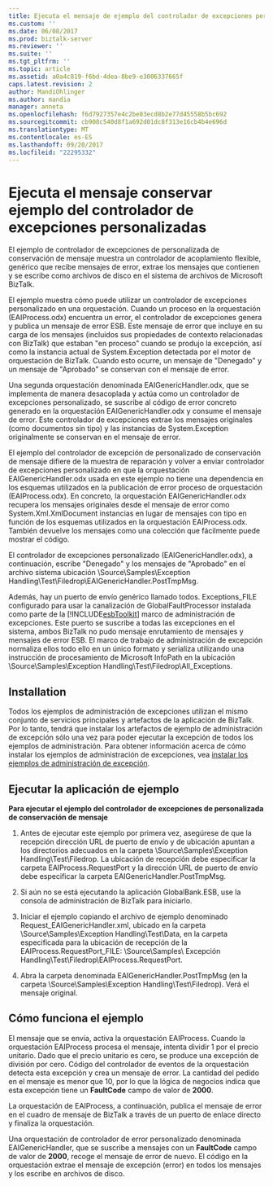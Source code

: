 ```yaml
---
title: Ejecuta el mensaje de ejemplo del controlador de excepciones personalizadas de conservar | Documentos de Microsoft
ms.custom: ''
ms.date: 06/08/2017
ms.prod: biztalk-server
ms.reviewer: ''
ms.suite: ''
ms.tgt_pltfrm: ''
ms.topic: article
ms.assetid: a0a4c819-f6bd-4dea-8be9-e3006337665f
caps.latest.revision: 2
author: MandiOhlinger
ms.author: mandia
manager: anneta
ms.openlocfilehash: f6d7927357e4c2be03ecd8b2e77d45558b5bc692
ms.sourcegitcommit: cb908c540d8f1a692d01dc8f313e16cb4b4e696d
ms.translationtype: MT
ms.contentlocale: es-ES
ms.lasthandoff: 09/20/2017
ms.locfileid: "22295332"
---
```

# <a name="running-the-message-persisting-custom-exception-handler-sample"></a>Ejecuta el mensaje conservar ejemplo del controlador de excepciones personalizadas
El ejemplo de controlador de excepciones de personalizada de conservación de mensaje muestra un controlador de acoplamiento flexible, genérico que recibe mensajes de error, extrae los mensajes que contienen y se escribe como archivos de disco en el sistema de archivos de Microsoft BizTalk.  
  
 El ejemplo muestra cómo puede utilizar un controlador de excepciones personalizado en una orquestación. Cuando un proceso en la orquestación (EAIProcess.odx) encuentra un error, el controlador de excepciones genera y publica un mensaje de error ESB. Este mensaje de error que incluye en su carga de los mensajes (incluidos sus propiedades de contexto relacionadas con BizTalk) que estaban "en proceso" cuando se produjo la excepción, así como la instancia actual de System.Exception detectada por el motor de orquestación de BizTalk. Cuando esto ocurre, un mensaje de "Denegado" y un mensaje de "Aprobado" se conservan con el mensaje de error.  
  
 Una segunda orquestación denominada EAIGenericHandler.odx, que se implementa de manera desacoplada y actúa como un controlador de excepciones personalizado, se suscribe al código de error concreto generado en la orquestación EAIGenericHandler.odx y consume el mensaje de error. Este controlador de excepciones extrae los mensajes originales (como documentos sin tipo) y las instancias de System.Exception originalmente se conservan en el mensaje de error.  
  
 El ejemplo del controlador de excepción de personalizado de conservación de mensaje difiere de la muestra de reparación y volver a enviar controlador de excepciones personalizado en que la orquestación EAIGenericHandler.odx usada en este ejemplo no tiene una dependencia en los esquemas utilizados en la publicación de error proceso de orquestación (EAIProcess.odx). En concreto, la orquestación EAIGenericHandler.odx recupera los mensajes originales desde el mensaje de error como System.Xml.XmlDocument instancias en lugar de mensajes con tipo en función de los esquemas utilizados en la orquestación EAIProcess.odx. También devuelve los mensajes como una colección que fácilmente puede mostrar el código.  
  
 El controlador de excepciones personalizado (EAIGenericHandler.odx), a continuación, escribe "Denegado" y los mensajes de "Aprobado" en el archivo sistema ubicación \Source\Samples\Exception Handling\Test\Filedrop\EAIGenericHandler.PostTmpMsg.  
  
 Además, hay un puerto de envío genérico llamado todos. Exceptions_FILE configurado para usar la canalización de GlobalFaultProcessor instalada como parte de la [!INCLUDE[esbToolkit](../includes/esbtoolkit-md.md)] marco de administración de excepciones. Este puerto se suscribe a todas las excepciones en el sistema, ambos BizTalk no pudo mensaje enrutamiento de mensajes y mensajes de error ESB. El marco de trabajo de administración de excepción normaliza ellos todo ello en un único formato y serializa utilizando una instrucción de procesamiento de Microsoft InfoPath en la ubicación \Source\Samples\Exception Handling\Test\Filedrop\All_Exceptions.  
  
## <a name="installation"></a>Installation  
 Todos los ejemplos de administración de excepciones utilizan el mismo conjunto de servicios principales y artefactos de la aplicación de BizTalk. Por lo tanto, tendrá que instalar los artefactos de ejemplo de administración de excepción sólo una vez para poder ejecutar la excepción de todos los ejemplos de administración. Para obtener información acerca de cómo instalar los ejemplos de administración de excepciones, vea [instalar los ejemplos de administración de excepción](../esb-toolkit/installing-the-exception-management-samples.md).  
  
## <a name="running-the-sample-application"></a>Ejecutar la aplicación de ejemplo  
 **Para ejecutar el ejemplo del controlador de excepciones de personalizada de conservación de mensaje**  
  
1.  Antes de ejecutar este ejemplo por primera vez, asegúrese de que la recepción dirección URL de puerto de envío y de ubicación apuntan a los directorios adecuados en la carpeta \Source\Samples\Exception Handling\Test\Filedrop. La ubicación de recepción debe especificar la carpeta EAIProcess.RequestPort y la dirección URL de puerto de envío debe especificar la carpeta EAIGenericHandler.PostTmpMsg.  
  
2.  Si aún no se está ejecutando la aplicación GlobalBank.ESB, use la consola de administración de BizTalk para iniciarlo.  
  
3.  Iniciar el ejemplo copiando el archivo de ejemplo denominado Request_EAIGenericHandler.xml, ubicado en la carpeta \Source\Samples\Exception Handling\Test\Data, en la carpeta especificada para la ubicación de recepción de la EAIProcess.RequestPort_FILE: \Source\Samples\ Excepción Handling\Test\Filedrop\EAIProcess.RequestPort.  
  
4.  Abra la carpeta denominada EAIGenericHandler.PostTmpMsg (en la carpeta \Source\Samples\Exception Handling\Test\Filedrop\). Verá el mensaje original.  
  
## <a name="how-the-sample-works"></a>Cómo funciona el ejemplo  
 El mensaje que se envía, activa la orquestación EAIProcess. Cuando la orquestación EAIProcess procesa el mensaje, intenta dividir 1 por el precio unitario. Dado que el precio unitario es cero, se produce una excepción de división por cero. Código del controlador de eventos de la orquestación detecta esta excepción y crea un mensaje de error. La cantidad del pedido en el mensaje es menor que 10, por lo que la lógica de negocios indica que esta excepción tiene un **FaultCode** campo de valor de **2000**.  
  
 La orquestación de EAIProcess, a continuación, publica el mensaje de error en el cuadro de mensaje de BizTalk a través de un puerto de enlace directo y finaliza la orquestación.  
  
 Una orquestación de controlador de error personalizado denominada EAIGenericHandler, que se suscribe a mensajes con un **FaultCode** campo de valor de **2000**, recoge el mensaje de error de nuevo. El código en la orquestación extrae el mensaje de excepción (error) en todos los mensajes y los escribe en archivos de disco.